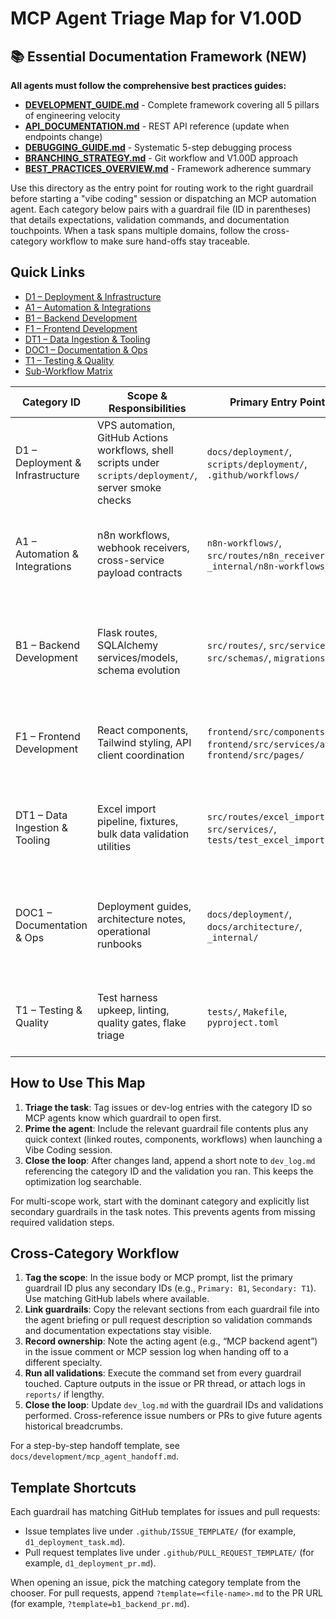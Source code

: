 # MCP Agent Triage Map for V1.00D

## 📚 Essential Documentation Framework (NEW)
**All agents must follow the comprehensive best practices guides:**
- **[DEVELOPMENT_GUIDE.md](../../docs/DEVELOPMENT_GUIDE.md)** - Complete framework covering all 5 pillars of engineering velocity
- **[API_DOCUMENTATION.md](../../docs/API_DOCUMENTATION.md)** - REST API reference (update when endpoints change)
- **[DEBUGGING_GUIDE.md](../../docs/DEBUGGING_GUIDE.md)** - Systematic 5-step debugging process  
- **[BRANCHING_STRATEGY.md](../../docs/BRANCHING_STRATEGY.md)** - Git workflow and V1.00D approach
- **[BEST_PRACTICES_OVERVIEW.md](../../docs/BEST_PRACTICES_OVERVIEW.md)** - Framework adherence summary

Use this directory as the entry point for routing work to the right guardrail before starting a "vibe coding" session or dispatching an MCP automation agent. Each category below pairs with a guardrail file (ID in parentheses) that details expectations, validation commands, and documentation touchpoints. When a task spans multiple domains, follow the cross-category workflow to make sure hand-offs stay traceable.

## Quick Links

- [D1 – Deployment & Infrastructure](deployment.md)
- [A1 – Automation & Integrations](automation.md)
- [B1 – Backend Development](backend.md)
- [F1 – Frontend Development](frontend.md)
- [DT1 – Data Ingestion & Tooling](data_tooling.md)
- [DOC1 – Documentation & Ops](documentation.md)
- [T1 – Testing & Quality](testing.md)
- [Sub-Workflow Matrix](subworkflows.md)

| Category ID | Scope & Responsibilities | Primary Entry Points | Fast Validation | When to Escalate |
|-------------|-------------------------|----------------------|-----------------|------------------|
| D1 – Deployment & Infrastructure | VPS automation, GitHub Actions workflows, shell scripts under `scripts/deployment/`, server smoke checks | `docs/deployment/`, `scripts/deployment/`, `.github/workflows/` | `python -m pytest tests/test_dependency_validator_import.py`; `cd frontend` then `npm run build` | Backend tests fail, missing secrets, or manual smoke test reports regressions |
| A1 – Automation & Integrations | n8n workflows, webhook receivers, cross-service payload contracts | `n8n-workflows/`, `src/routes/n8n_receivers.py`, `_internal/n8n-workflows/` | `python -m pytest tests/routes/test_n8n_receivers.py` | Payload schemas change or long-running tasks block request threads |
| B1 – Backend Development | Flask routes, SQLAlchemy services/models, schema evolution | `src/routes/`, `src/services/`, `src/schemas/`, `migrations/` | `python -m pytest tests/routes tests/services`; `python -m pytest tests/test_dependency_validator_import.py` | Response shape changes, migration conflicts, or session handling anomalies |
| F1 – Frontend Development | React components, Tailwind styling, API client coordination | `frontend/src/components/`, `frontend/src/services/api.js`, `frontend/src/pages/` | `cd frontend` then `npm run test:run`; `npm run build` | Contract drift with backend, localization gaps, or routing/auth guard updates |
| DT1 – Data Ingestion & Tooling | Excel import pipeline, fixtures, bulk data validation utilities | `src/routes/excel_import.py`, `src/services/`, `tests/test_excel_import.py` | `python -m pytest tests/test_excel_import.py tests/fixtures/test_stability.py` | Column format shifts, performance issues on large files, or sanitization regressions |
| DOC1 – Documentation & Ops | Deployment guides, architecture notes, operational runbooks | `docs/deployment/`, `docs/architecture/`, `_internal/` | Markdown lint or spellcheck routines | Documentation diverges between branches or instructions conflict with automation scripts |
| T1 – Testing & Quality | Test harness upkeep, linting, quality gates, flake triage | `tests/`, `Makefile`, `pyproject.toml` | `make backend-test`; `make lint`; `cd frontend` then `npm run test:run` | Repeated flakes, fixture misuse, or missing coverage for new features |

## How to Use This Map

1. **Triage the task**: Tag issues or dev-log entries with the category ID so MCP agents know which guardrail to open first.
2. **Prime the agent**: Include the relevant guardrail file contents plus any quick context (linked routes, components, workflows) when launching a Vibe Coding session.
3. **Close the loop**: After changes land, append a short note to `dev_log.md` referencing the category ID and the validation you ran. This keeps the optimization log searchable.

For multi-scope work, start with the dominant category and explicitly list secondary guardrails in the task notes. This prevents agents from missing required validation steps.

## Cross-Category Workflow

1. **Tag the scope**: In the issue body or MCP prompt, list the primary guardrail ID plus any secondary IDs (e.g., `Primary: B1`, `Secondary: T1`). Use matching GitHub labels where available.
2. **Link guardrails**: Copy the relevant sections from each guardrail file into the agent briefing or pull request description so validation commands and documentation expectations stay visible.
3. **Record ownership**: Note the acting agent (e.g., “MCP backend agent”) in the issue comment or MCP session log when handing off to a different specialty.
4. **Run all validations**: Execute the command set from every guardrail touched. Capture outputs in the issue or PR thread, or attach logs in `reports/` if lengthy.
5. **Close the loop**: Update `dev_log.md` with the guardrail IDs and validations performed. Cross-reference issue numbers or PRs to give future agents historical breadcrumbs.

For a step-by-step handoff template, see `docs/development/mcp_agent_handoff.md`.

## Template Shortcuts

Each guardrail has matching GitHub templates for issues and pull requests:

- Issue templates live under `.github/ISSUE_TEMPLATE/` (for example, `d1_deployment_task.md`).
- Pull request templates live under `.github/PULL_REQUEST_TEMPLATE/` (for example, `d1_deployment_pr.md`).

When opening an issue, pick the matching category template from the chooser. For pull requests, append `?template=<file-name>.md` to the PR URL (for example, `?template=b1_backend_pr.md`).
